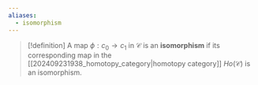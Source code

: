 ```yaml
---
aliases:
  - isomorphism
---
```


>[!definition]
>A map $\phi: c_0 \to c_1$ in $\mathcal{C}$  is an **isomorphism** if its corresponding map in the [[202409231938_homotopy_category|homotopy category]] $Ho(\mathcal{C})$  is an isomorphism.
